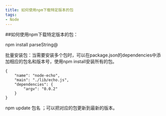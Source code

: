 ```yaml
---
title: 如何使用npm下载特定版本的包
tags: 
- Node
---
```

##如何使用npm下载特定版本的包：

npm install parseString@<version>

批量安装包：当需要安装多个包时，可以在package.json的dependencies中添加相应的包名和版本号，使用npm install安装所有的包。

```
{
    "name": "node-echo",
    "main": "./lib/echo.js",
    "dependencies": {
        "argv": "0.0.2"
    }
}
```
npm update 包名 ；可以把对应的包更新到最新的版本。


